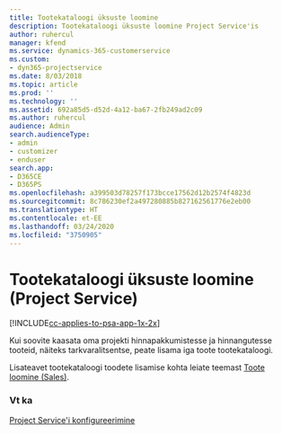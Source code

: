 ```yaml
---
title: Tootekataloogi üksuste loomine
description: Tootekataloogi üksuste loomine Project Service'is
author: ruhercul
manager: kfend
ms.service: dynamics-365-customerservice
ms.custom:
- dyn365-projectservice
ms.date: 8/03/2018
ms.topic: article
ms.prod: ''
ms.technology: ''
ms.assetid: 692a85d5-d52d-4a12-ba67-2fb249ad2c09
ms.author: ruhercul
audience: Admin
search.audienceType:
- admin
- customizer
- enduser
search.app:
- D365CE
- D365PS
ms.openlocfilehash: a399503d78257f173bcce17562d12b2574f4823d
ms.sourcegitcommit: 8c786230ef2a497280885b827162561776e2eb00
ms.translationtype: HT
ms.contentlocale: et-EE
ms.lasthandoff: 03/24/2020
ms.locfileid: "3750905"
---
```

# <a name="create-product-catalog-items-project-service"></a>Tootekataloogi üksuste loomine (Project Service)

[!INCLUDE[cc-applies-to-psa-app-1x-2x](../includes/cc-applies-to-psa-app-1x-2x.md)]

Kui soovite kaasata oma projekti hinnapakkumistesse ja hinnangutesse tooteid, näiteks tarkvaralitsentse, peate lisama iga toote tootekataloogi.  
  
 Lisateavet tootekataloogi toodete lisamise kohta leiate teemast [Toote loomine (Sales)](../sales-enterprise/create-product-sales.md).  
  
### <a name="see-also"></a>Vt ka  
 [Project Service'i konfigureerimine](../project-service/configure.md)
